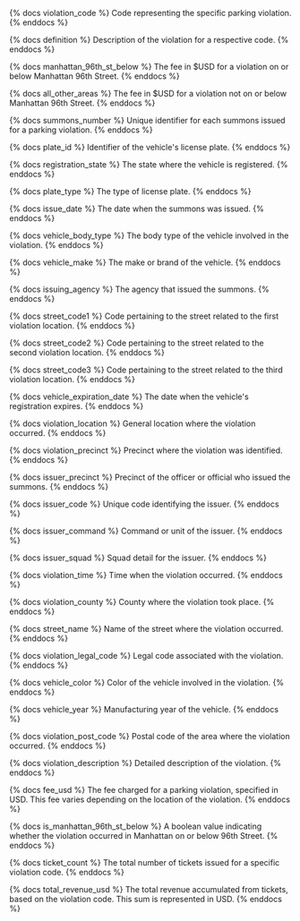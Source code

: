 {% docs violation_code %}
Code representing the specific parking violation.
{% enddocs %}

{% docs definition %}
Description of the violation for a respective code.
{% enddocs %}

{% docs manhattan_96th_st_below %}
The fee in $USD for a violation on or below Manhattan 96th Street.
{% enddocs %}

{% docs all_other_areas %}
The fee in $USD for a violation not on or below Manhattan 96th Street.
{% enddocs %}

{% docs summons_number %}
Unique identifier for each summons issued for a parking violation.
{% enddocs %}

{% docs plate_id %}
Identifier of the vehicle's license plate.
{% enddocs %}

{% docs registration_state %}
The state where the vehicle is registered.
{% enddocs %}

{% docs plate_type %}
The type of license plate.
{% enddocs %}

{% docs issue_date %}
The date when the summons was issued.
{% enddocs %}

{% docs vehicle_body_type %}
The body type of the vehicle involved in the violation.
{% enddocs %}

{% docs vehicle_make %}
The make or brand of the vehicle.
{% enddocs %}

{% docs issuing_agency %}
The agency that issued the summons.
{% enddocs %}

{% docs street_code1 %}
Code pertaining to the street related to the first violation location.
{% enddocs %}

{% docs street_code2 %}
Code pertaining to the street related to the second violation location.
{% enddocs %}

{% docs street_code3 %}
Code pertaining to the street related to the third violation location.
{% enddocs %}

{% docs vehicle_expiration_date %}
The date when the vehicle's registration expires.
{% enddocs %}

{% docs violation_location %}
General location where the violation occurred.
{% enddocs %}

{% docs violation_precinct %}
Precinct where the violation was identified.
{% enddocs %}

{% docs issuer_precinct %}
Precinct of the officer or official who issued the summons.
{% enddocs %}

{% docs issuer_code %}
Unique code identifying the issuer.
{% enddocs %}

{% docs issuer_command %}
Command or unit of the issuer.
{% enddocs %}

{% docs issuer_squad %}
Squad detail for the issuer.
{% enddocs %}

{% docs violation_time %}
Time when the violation occurred.
{% enddocs %}

{% docs violation_county %}
County where the violation took place.
{% enddocs %}

{% docs street_name %}
Name of the street where the violation occurred.
{% enddocs %}

{% docs violation_legal_code %}
Legal code associated with the violation.
{% enddocs %}

{% docs vehicle_color %}
Color of the vehicle involved in the violation.
{% enddocs %}

{% docs vehicle_year %}
Manufacturing year of the vehicle.
{% enddocs %}

{% docs violation_post_code %}
Postal code of the area where the violation occurred.
{% enddocs %}

{% docs violation_description %}
Detailed description of the violation.
{% enddocs %}

{% docs fee_usd %}
The fee charged for a parking violation, specified in USD. This fee varies depending on the location of the violation.
{% enddocs %}

{% docs is_manhattan_96th_st_below %}
A boolean value indicating whether the violation occurred in Manhattan on or below 96th Street.
{% enddocs %}

{% docs ticket_count %}
The total number of tickets issued for a specific violation code.
{% enddocs %}

{% docs total_revenue_usd %}
The total revenue accumulated from tickets, based on the violation code. This sum is represented in USD.
{% enddocs %}
